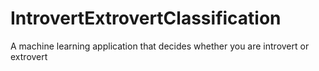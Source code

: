 # IntrovertExtrovertClassification
A machine learning application that decides whether you are introvert or extrovert
